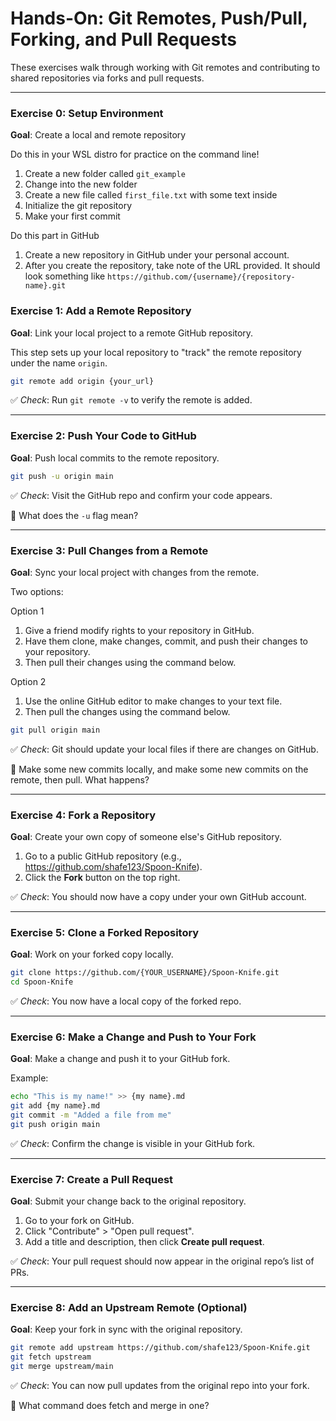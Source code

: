 # Hands-On: Git Remotes, Push/Pull, Forking, and Pull Requests

These exercises walk through working with Git remotes and contributing to shared repositories via forks and pull requests.

---

### Exercise 0: Setup Environment

**Goal**: Create a local and remote repository

Do this in your WSL distro for practice on the command line!

1. Create a new folder called `git_example`
2. Change into the new folder
3. Create a new file called `first_file.txt` with some text inside
4. Initialize the git repository
5. Make your first commit

Do this part in GitHub

1. Create a new repository in GitHub under your personal account.
2. After you create the repository, take note of the URL provided.  It should look something like `https://github.com/{username}/{repository-name}.git`

### Exercise 1: Add a Remote Repository

**Goal**: Link your local project to a remote GitHub repository.

This step sets up your local repository to "track" the remote repository under the name `origin`.

```bash
git remote add origin {your_url}
```

✅ *Check*: Run `git remote -v` to verify the remote is added.

---

### Exercise 2: Push Your Code to GitHub

**Goal**: Push local commits to the remote repository.

```bash
git push -u origin main
```

✅ *Check*: Visit the GitHub repo and confirm your code appears.

🎯 What does the `-u` flag mean?

---

### Exercise 3: Pull Changes from a Remote

**Goal**: Sync your local project with changes from the remote.

Two options:

Option 1
1. Give a friend modify rights to your repository in GitHub.
2. Have them clone, make changes, commit, and push their changes to your repository.
3. Then pull their changes using the command below.

Option 2
1. Use the online GitHub editor to make changes to your text file.
2. Then pull the changes using the command below.

```bash
git pull origin main
```

✅ *Check*: Git should update your local files if there are changes on GitHub.

🎯 Make some new commits locally, and make some new commits on the remote, then pull.  What happens?

---

### Exercise 4: Fork a Repository

**Goal**: Create your own copy of someone else's GitHub repository.

1. Go to a public GitHub repository (e.g., https://github.com/shafe123/Spoon-Knife).
2. Click the **Fork** button on the top right.

✅ *Check*: You should now have a copy under your own GitHub account.

---

### Exercise 5: Clone a Forked Repository

**Goal**: Work on your forked copy locally.

```bash
git clone https://github.com/{YOUR_USERNAME}/Spoon-Knife.git
cd Spoon-Knife
```

✅ *Check*: You now have a local copy of the forked repo.

---

### Exercise 6: Make a Change and Push to Your Fork

**Goal**: Make a change and push it to your GitHub fork.

Example:
```bash
echo "This is my name!" >> {my name}.md
git add {my name}.md
git commit -m "Added a file from me"
git push origin main
```

✅ *Check*: Confirm the change is visible in your GitHub fork.

---

### Exercise 7: Create a Pull Request

**Goal**: Submit your change back to the original repository.

1. Go to your fork on GitHub.
2. Click "Contribute" > "Open pull request".
3. Add a title and description, then click **Create pull request**.

✅ *Check*: Your pull request should now appear in the original repo’s list of PRs.

---

### Exercise 8: Add an Upstream Remote (Optional)

**Goal**: Keep your fork in sync with the original repository.

```bash
git remote add upstream https://github.com/shafe123/Spoon-Knife.git
git fetch upstream
git merge upstream/main
```

✅ *Check*: You can now pull updates from the original repo into your fork.

🎯 What command does fetch and merge in one?